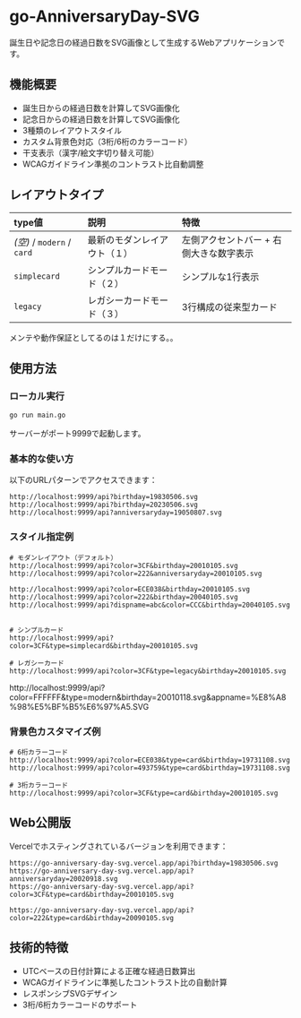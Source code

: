 # go-AnniversaryDay-SVG

誕生日や記念日の経過日数をSVG画像として生成するWebアプリケーションです。

## 機能概要

- 誕生日からの経過日数を計算してSVG画像化
- 記念日からの経過日数を計算してSVG画像化
- 3種類のレイアウトスタイル
- カスタム背景色対応（3桁/6桁のカラーコード）
- 干支表示（漢字/絵文字切り替え可能）
- WCAGガイドライン準拠のコントラスト比自動調整

## レイアウトタイプ
| type値 | 説明 | 特徴 |
|:--|:--|:--|
| *(空)* / `modern` / `card` | 最新のモダンレイアウト（１） | 左側アクセントバー + 右側大きな数字表示 |
| `simplecard` | シンプルカードモード（２） | シンプルな1行表示 |
| `legacy` | レガシーカードモード（３） |3行構成の従来型カード |

メンテや動作保証としてるのは１だけにする。。

## 使用方法

### ローカル実行

```bash
go run main.go
```

サーバーがポート9999で起動します。

### 基本的な使い方

以下のURLパターンでアクセスできます：

```
http://localhost:9999/api?birthday=19830506.svg
http://localhost:9999/api?birthday=20230506.svg
http://localhost:9999/api?anniversaryday=19050807.svg
```

### スタイル指定例

```
# モダンレイアウト（デフォルト）
http://localhost:9999/api?color=3CF&birthday=20010105.svg
http://localhost:9999/api?color=222&anniversaryday=20010105.svg

http://localhost:9999/api?color=ECE038&birthday=20010105.svg
http://localhost:9999/api?color=222&birthday=20040105.svg
http://localhost:9999/api?dispname=abc&color=CCC&birthday=20040105.svg


# シンプルカード
http://localhost:9999/api?color=3CF&type=simplecard&birthday=20010105.svg

# レガシーカード
http://localhost:9999/api?color=3CF&type=legacy&birthday=20010105.svg
```


http://localhost:9999/api?color=FFFFFF&type=modern&birthday=20010118.svg&appname=%E8%A8%98%E5%BF%B5%E6%97%A5.SVG

### 背景色カスタマイズ例

```
# 6桁カラーコード
http://localhost:9999/api?color=ECE038&type=card&birthday=19731108.svg
http://localhost:9999/api?color=493759&type=card&birthday=19731108.svg

# 3桁カラーコード
http://localhost:9999/api?color=3CF&type=card&birthday=20010105.svg
```

## Web公開版

Vercelでホスティングされているバージョンを利用できます：

```
https://go-anniversary-day-svg.vercel.app/api?birthday=19830506.svg
https://go-anniversary-day-svg.vercel.app/api?anniversaryday=20020918.svg
https://go-anniversary-day-svg.vercel.app/api?color=3CF&type=card&birthday=20010105.svg

https://go-anniversary-day-svg.vercel.app/api?color=222&type=card&birthday=20090105.svg

```

## 技術的特徴

- UTCベースの日付計算による正確な経過日数算出
- WCAGガイドラインに準拠したコントラスト比の自動計算
- レスポンシブSVGデザイン
- 3桁/6桁カラーコードのサポート

